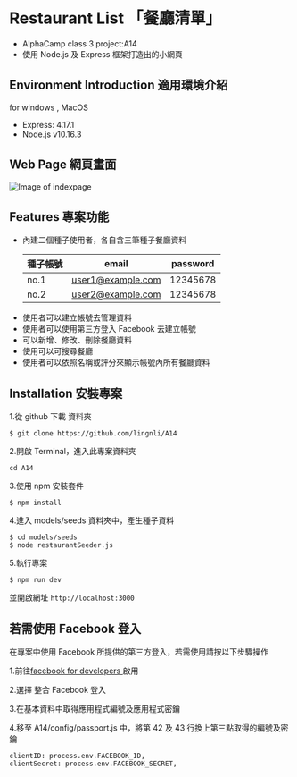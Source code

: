 # Restaurant List 「餐廳清單」

- AlphaCamp class 3 project:A14
- 使用 Node.js 及 Express 框架打造出的小網頁

## Environment Introduction 適用環境介紹

for windows , MacOS

- Express: 4.17.1
- Node.js v10.16.3

## Web Page 網頁畫面

![Image of indexpage](https://upload.cc/i1/2019/11/25/R4SJv6.png)

## Features 專案功能

- 內建二個種子使用者，各自含三筆種子餐廳資料

  | 種子帳號 | email | password |
  --------------|-------|------|
  | no.1 | user1@example.com | 12345678 |
  | no.2 | user2@example.com | 12345678 |

* 使用者可以建立帳號去管理資料
* 使用者可以使用第三方登入 Facebook 去建立帳號
* 可以新增、修改、刪除餐廳資料
* 使用可以可搜尋餐廳
* 使用者可以依照名稱或評分來顯示帳號內所有餐廳資料

## Installation 安裝專案

1.從 github 下載 資料夾

```
$ git clone https://github.com/lingnli/A14
```

2.開啟 Terminal，進入此專案資料夾

```
cd A14
```

3.使用 npm 安裝套件

```
$ npm install
```

4.進入 models/seeds 資料夾中，產生種子資料

```
$ cd models/seeds
$ node restaurantSeeder.js
```

5.執行專案

```
$ npm run dev
```

並開啟網址
`http://localhost:3000`

## 若需使用 Facebook 登入

在專案中使用 Facebook 所提供的第三方登入，若需使用請按以下步驟操作

1.前往<a href="https://developers.facebook.com/">facebook for developers </a>啟用

2.選擇 整合 Facebook 登入

3.在基本資料中取得應用程式編號及應用程式密鑰

4.移至 A14/config/passport.js 中，將第 42 及 43 行換上第三點取得的編號及密鑰

```
clientID: process.env.FACEBOOK_ID,
clientSecret: process.env.FACEBOOK_SECRET,
```
